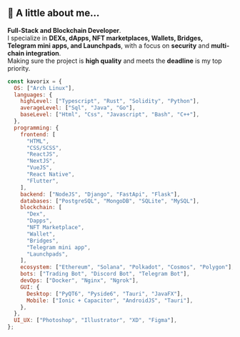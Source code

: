## 👻 A little about me...

**Full-Stack and Blockchain Developer**.  
I specialize in **DEXs, dApps, NFT marketplaces, Wallets, Bridges, Telegram mini apps, and Launchpads**, with a focus on **security** and **multi-chain integration**.  
Making sure the project is **high quality** and meets the **deadline** is my top priority.

```javascript
const kavorix = {
  OS: ["Arch Linux"],
  languages: {
    highLevel: ["Typescript", "Rust", "Solidity", "Python"],
    averageLevel: ["Sql", "Java", "Go"],
    baseLevel: ["Html", "Css", "Javascript", "Bash", "C++"],
  },
  programming: {
    frontend: [
      "HTML",
      "CSS/SCSS",
      "ReactJS",
      "NextJS",
      "VueJS",
      "React Native",
      "Flutter",
    ],
    backend: ["NodeJS", "Django", "FastApi", "Flask"],
    databases: ["PostgreSQL", "MongoDB", "SQLite", "MySQL"],
    blockchain: [
      "Dex",
      "Dapps",
      "NFT Marketplace",
      "Wallet",
      "Bridges",
      "Telegram mini app",
      "Launchpads",
    ],
    ecosystem: ["Ethereum", "Solana", "Polkadot", "Cosmos", "Polygon"],
    bots: ["Trading Bot", "Discord Bot", "Telegram Bot"],
    devOps: ["Docker", "Nginx", "Ngrok"],
    GUI: {
      Desktop: ["PyQT6", "Pyside6", "Tauri", "JavaFX"],
      Mobile: ["Ionic + Capacitor", "AndroidJS", "Tauri"],
    },
  },
  UI_UX: ["Photoshop", "Illustrator", "XD", "Figma"],
};
```
